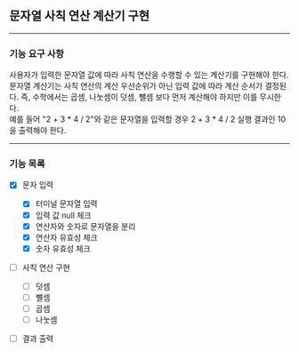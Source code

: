 ## 문자열 사칙 연산 계산기 구현

---

### 기능 요구 사항

사용자가 입력한 문자열 값에 따라 사칙 연산을 수행할 수 있는 계산기를 구현해야 한다.  
문자열 계산기는 사칙 연산의 계산 우선순위가 아닌 입력 값에 따라 계산 순서가 결정된다. 즉, 수학에서는 곱셈, 나눗셈이 덧셈, 뺄셈 보다 먼저 계산해야 하지만 이를 무시한다.  
예를 들어 "2 + 3 * 4 / 2"와 같은 문자열을 입력할 경우 2 + 3 * 4 / 2 실행 결과인 10을 출력해야 한다.  

---

### 기능 목록 

- [x] 문자 입력 
    - [x] 터미널 문자열 입력
    - [x] 입력 값 null 체크  
    - [x] 연산자와 숫자로 문자열을 분리
    - [x] 연산자 유효성 체크 
    - [x] 숫자 유효성 체크
- [ ] 사칙 연산 구현
    - [ ] 덧셈 
    - [ ] 뺄셈
    - [ ] 곱셈
    - [ ] 나눗셈
- [ ] 결과 출력 

